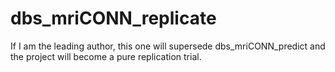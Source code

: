 # dbs_mriCONN_replicate
If I am the leading author, this one will supersede dbs_mriCONN_predict and the project will become a pure replication trial.

